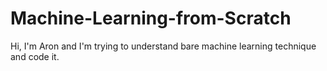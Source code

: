 # Machine-Learning-from-Scratch
Hi, I'm Aron and I'm trying to understand bare machine learning technique and code it.
